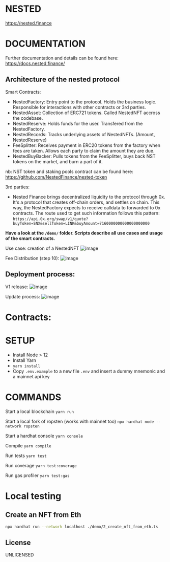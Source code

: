 # NESTED
https://nested.finance

# DOCUMENTATION
Further documentation and details can be found here: https://docs.nested.finance/

## Architecture of the nested protocol

Smart Contracts:
- NestedFactory: Entry point to the protocol. Holds the business logic. Responsible for interactions with other contracts or 3rd parties.
- NestedAsset: Collection of ERC721 tokens. Called NestedNFT accross the codebase.
- NestedReserve: Holds funds for the user. Transfered from the NestedFactory.
- NestedRecords: Tracks underlying assets of NestedNFTs. (Amount, NestedReserve)
- FeeSplitter: Receives payment in ERC20 tokens from the factory when fees are taken. Allows each party to claim the amount they are due.
- NestedBuyBacker: Pulls tokens from the FeeSplitter, buys back NST tokens on the market, and burn a part of it.

nb: NST token and staking pools contract can be found here: https://github.com/NestedFinance/nested-token

3rd parties:
- Nested Finance brings decentralized liquidity to the protocol through 0x. It's a protocol that creates off-chain orders, and settles on chain. This way, the NestedFactory expects to receive calldata to forwarded to 0x contracts. The route used to get such information follows this pattern: `https://api.0x.org/swap/v1/quote?buyToken=SNX&sellToken=LINK&buyAmount=7160000000000000000000`

**Have a look at the `/demo/` folder. Scripts describe all use cases and usage of the smart contracts.**

Use case: creation of a NestedNFT
![image](https://user-images.githubusercontent.com/32484870/117845076-857c3580-b280-11eb-9bc7-8422b856ed92.png)

Fee Distribution (step 10):
![image](https://user-images.githubusercontent.com/32484870/117845162-962cab80-b280-11eb-9903-be91ccb41e2b.png)

## Deployment process:
V1 release:
![image](https://user-images.githubusercontent.com/32484870/117945404-94a9c480-b30e-11eb-9c83-c769f3370bbe.png)

Update process:
![image](https://user-images.githubusercontent.com/32484870/117845522-ec99ea00-b280-11eb-85b3-e5e80451529f.png)

# Contracts:

# SETUP
- Install Node > 12
- Install Yarn
- `yarn install`
- Copy `.env.example` to a new file `.env` and insert a dummy mnemonic and a mainnet api key

# COMMANDS
Start a local blockchain
`yarn run`

Start a local fork of ropsten (works with mainnet too)
`npx hardhat node --network ropsten`

Start a hardhat console
`yarn console`

Compile
`yarn compile`

Run tests
`yarn test`

Run coverage
`yarn test:coverage`

Run gas profiler
`yarn test:gas`

# Local testing


## Create an NFT from Eth

```bash
npx hardhat run --network localhost ./demo/2_create_nft_from_eth.ts
```

## License
UNLICENSED
